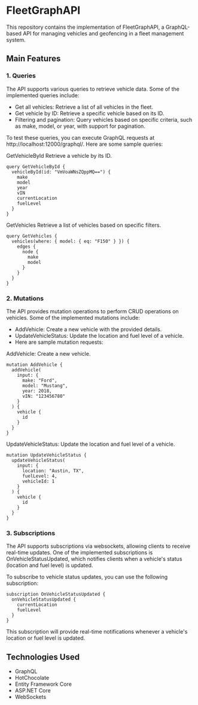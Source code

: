 # FleetGraphAPI
This repository contains the implementation of FleetGraphAPI, a GraphQL-based API for managing vehicles and geofencing in a fleet management system.

## Main Features
### 1. Queries
The API supports various queries to retrieve vehicle data. Some of the implemented queries include:

- Get all vehicles: Retrieve a list of all vehicles in the fleet.
- Get vehicle by ID: Retrieve a specific vehicle based on its ID.
- Filtering and pagination: Query vehicles based on specific criteria, such as make, model, or year, with support for pagination.

To test these queries, you can execute GraphQL requests at http://localhost:12000/graphql/. Here are some sample queries:

GetVehicleById
Retrieve a vehicle by its ID.

```
query GetVehicleById {
  vehicleById(id: "VmVoaWNsZQppMQ==") {
    make
    model
    year
    vIN
    currentLocation
    fuelLevel
  }
}
```

GetVehicles
Retrieve a list of vehicles based on specific filters.

```
query GetVehicles {
  vehicles(where: { model: { eq: "F150" } }) {
    edges {
      node {
        make
        model
      }
    }
  }
}
```

### 2. Mutations
The API provides mutation operations to perform CRUD operations on vehicles. Some of the implemented mutations include:

- AddVehicle: Create a new vehicle with the provided details.
- UpdateVehicleStatus: Update the location and fuel level of a vehicle.
- Here are sample mutation requests:

AddVehicle: Create a new vehicle.

```
mutation AddVehicle {
  addVehicle(
    input: {
      make: "Ford",
      model: "Mustang",
      year: 2018,
      vIN: "123456780"
    }
  ) {
    vehicle {
      id
    }
  }
}
```

UpdateVehicleStatus: Update the location and fuel level of a vehicle.

```
mutation UpdateVehicleStatus {
  updateVehicleStatus(
    input: {
      location: "Austin, TX",
      fuelLevel: 4,
      vehicleId: 1
    }
  ) {
    vehicle {
      id
    }
  }
}
```

### 3. Subscriptions
The API supports subscriptions via websockets, allowing clients to receive real-time updates. One of the implemented subscriptions is OnVehicleStatusUpdated, which notifies clients when a vehicle's status (location and fuel level) is updated.

To subscribe to vehicle status updates, you can use the following subscription:

```
subscription OnVehicleStatusUpdated {
  onVehicleStatusUpdated {
    currentLocation
    fuelLevel
  }
}
```

This subscription will provide real-time notifications whenever a vehicle's location or fuel level is updated.

## Technologies Used
- GraphQL
- HotChocolate
- Entity Framework Core
- ASP.NET Core
- WebSockets
